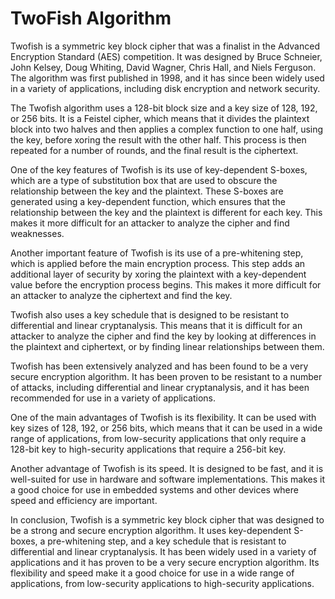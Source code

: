 # TwoFish Algorithm

Twofish is a symmetric key block cipher that was a finalist in the Advanced Encryption Standard (AES) competition. It was designed by Bruce Schneier, John Kelsey, Doug Whiting, David Wagner, Chris Hall, and Niels Ferguson. The algorithm was first published in 1998, and it has since been widely used in a variety of applications, including disk encryption and network security.

The Twofish algorithm uses a 128-bit block size and a key size of 128, 192, or 256 bits. It is a Feistel cipher, which means that it divides the plaintext block into two halves and then applies a complex function to one half, using the key, before xoring the result with the other half. This process is then repeated for a number of rounds, and the final result is the ciphertext.

One of the key features of Twofish is its use of key-dependent S-boxes, which are a type of substitution box that are used to obscure the relationship between the key and the plaintext. These S-boxes are generated using a key-dependent function, which ensures that the relationship between the key and the plaintext is different for each key. This makes it more difficult for an attacker to analyze the cipher and find weaknesses.

Another important feature of Twofish is its use of a pre-whitening step, which is applied before the main encryption process. This step adds an additional layer of security by xoring the plaintext with a key-dependent value before the encryption process begins. This makes it more difficult for an attacker to analyze the ciphertext and find the key.

Twofish also uses a key schedule that is designed to be resistant to differential and linear cryptanalysis. This means that it is difficult for an attacker to analyze the cipher and find the key by looking at differences in the plaintext and ciphertext, or by finding linear relationships between them.

Twofish has been extensively analyzed and has been found to be a very secure encryption algorithm. It has been proven to be resistant to a number of attacks, including differential and linear cryptanalysis, and it has been recommended for use in a variety of applications.

One of the main advantages of Twofish is its flexibility. It can be used with key sizes of 128, 192, or 256 bits, which means that it can be used in a wide range of applications, from low-security applications that only require a 128-bit key to high-security applications that require a 256-bit key.

Another advantage of Twofish is its speed. It is designed to be fast, and it is well-suited for use in hardware and software implementations. This makes it a good choice for use in embedded systems and other devices where speed and efficiency are important.

In conclusion, Twofish is a symmetric key block cipher that was designed to be a strong and secure encryption algorithm. It uses key-dependent S-boxes, a pre-whitening step, and a key schedule that is resistant to differential and linear cryptanalysis. It has been widely used in a variety of applications and it has proven to be a very secure encryption algorithm. Its flexibility and speed make it a good choice for use in a wide range of applications, from low-security applications to high-security applications.